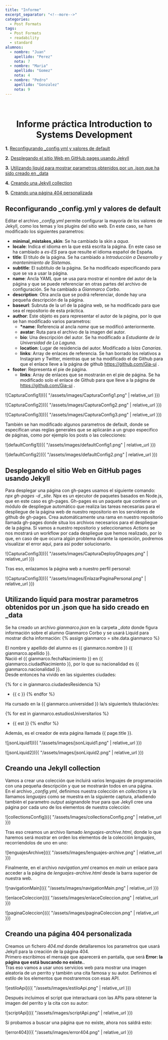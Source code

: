 ```yaml
---
title: "Informe"
excerpt_separator: "<!--more-->"
categories:
  - Post Formats
tags:
  - Post Formats
  - readability
  - standard
alumnos:
  - nombre: "Juan"
    apellido: "Perez"
    nota: 7
  - nombre: "Maria"
    apellido: "Gomez"
    nota: 4
  - nombre: "Pedro"
    apellido: "Gonzalez"
    nota: 9
---
```


<br />
<p align="center">

  <h1 align="center">Informe práctica Introduction to Systems Development </h1>

</p>

<!-- TABLE OF CONTENTS -->
**1.** [Reconfigurando _config.yml y valores de default](https://ull-esit-dmsi-2223.github.io/intro2sd-gianmarco-corbo-alu0101134741/post%20formats/informe/#reconfigurando-_configyml-y-valores-de-default)

**2.** [Desplegando el sitio Web en GitHub pages usando Jekyll](https://ull-esit-dmsi-2223.github.io/intro2sd-gianmarco-corbo-alu0101134741/post%20formats/informe/#desplegando-el-sitio-web-en-github-pages-usando-jekyll)

**3.** [Utilizando liquid para mostrar parametros obtenidos por un .json que ha sido creado en _data](https://ull-esit-dmsi-2223.github.io/intro2sd-gianmarco-corbo-alu0101134741/post%20formats/informe/#utilizando-liquid-para-mostrar-parametros-obtenidos-por-un-json-que-ha-sido-creado-en-_data)

**4.** [Creando una Jekyll collection](https://ull-esit-dmsi-2223.github.io/intro2sd-gianmarco-corbo-alu0101134741/post%20formats/informe/#creando-una-jekyll-collection)

**5.** [Creando una página 404 personalizada](https://ull-esit-dmsi-2223.github.io/intro2sd-gianmarco-corbo-alu0101134741/post%20formats/informe/#creando-una-p%C3%A1gina-404-personalizada)

## Reconfigurando _config.yml y valores de default

Editar el archivo *_config.yml* permite configurar la mayoría de los valores de Jekyll, como los temas y los plugins del sitio web.
En este caso, se han modificado los siguientes parametros:

* **minimal_mistakes_skin**: Se ha cambiado la skin a *aqua*.
* **locale**: Indica el idioma en la que está escrita la página. En este caso se ha cambiado a *es-ES* para que resulte el idioma español de España.
* **title**: El titulo de la página. Se ha cambiado a *Introducción a Desarrollo y mantenimiento de Sistemas*.
* **subtitle**: El subtitulo de la página. Se ha modificado especificando para que se va a usar la página.
* **name**: Ancla YAML que se usa para mostrar el nombre del autor de la página y que se puede referenciar en otras partes del archivo de configuración. Se ha cambiado a *Gianmarco Corbo*.
* **description**: Otra ancla que se podrá referenciar, donde hay una pequeña descripción de la página.
* **baseurl**: Subruta de la url de la página web, se ha modificado para que sea el repositorio de esta práctica.
* **author**: Este objeto es para representar el autor de la página, por lo que se han modificado varios parametros:
    * **\*name**: Referencia al ancla *name* que se modificó anteriormente.
    * **avatar**: Ruta para el archivo de la imagen del autor.
    * **bio**: Una descripción del autor. Se ha modificado a *Estudiante de la Universidad de La Laguna*.
    * **location**: Lugar de residencia del autor. Modificado a *Islas Canarias*.
    * **links**: Array de enlaces de referencia. Se han borrado los relativos a Instagram y Twitter, mientras que se ha modificado el de Github para que el enlace lleve a la página de github https://github.com/Gia-ui .
* **footer**:  Representa el pie de página.
    * **links**: Array de enlaces que se mostrarán en el pie de página. Se ha modificado solo el enlace de Github para que lleve a la página de https://github.com/Gia-ui .



![CapturaConfig1]({{ "/assets/images/CapturaConfig1.png" | relative_url }})

![CapturaConfig2]({{ "/assets/images/CapturaConfig2.png" | relative_url }})

![CapturaConfig3]({{ "/assets/images/CapturaConfig3.png" | relative_url }})

También se han modificado algunos parametros de default, donde se especifican unas reglas generales que se aplicarán a un grupo especifico de páginas, como por ejemplo los posts o las colecciones:

![defaultConfig1]({{ "/assets/images/defaultConfig1.png" | relative_url }})

![defaultConfig2]({{ "/assets/images/defaultConfig2.png" | relative_url }})

## Desplegando el sitio Web en GitHub pages usando Jekyll

Para desplegar una página con gh-pages usamos el siguiente comando: *npx gh-pages -d _site*.
Npx es un ejecutor de paquetes basados en Node.js, que en este caso es gh-pages.
Gh-pages es un paquete que contiene un módulo de despliegue automático que realiza las tareas necesarias para el despliegue de la página web de nuestro repositorio en los servidores de github de gh-pages.
Crea automáticamente una rama en nuestro repositorio llamada gh-pages donde situa los archivos necesarios para el despliegue de la página.
Si vamos a nuestro repositorio y seleccionamos *Actions* se nos mostrará un workflow por cada despliegue que hemos realizado, por lo que, en caso de que ocurra algún problema durante la operación, podremos visualizar el error aquí, para así poder solucionarlo.

![CapturaConfig3]({{ "/assets/images/CapturaDeployGhpages.png" | relative_url }})

Tras eso, enlazamos la página web a nuestro perfil personal:

![CapturaConfig3]({{ "/assets/images/EnlazarPaginaPersonal.png" | relative_url }})


## Utilizando liquid para mostrar parametros obtenidos por un .json que ha sido creado en _data

Se ha creado un archivo *gianmarco.json* en la carpeta *_data* donde figura información sobre el alumno Gianmarco Corbo y se usará Liquid para mostrar dicha información:
{% assign gianmarco = site.data.gianmarco %}

El nombre y apellido del alumno es {{ gianmarco.nombre }} {{ gianmarco.apellido }}. <br>
Nació el {{ gianmarco.fechaNacimiento }} en {{ gianmarco.ciudadNacimiento }}, por lo que su nacionalidad es {{ gianmarco.nacionalidad }}. <br>
Desde entonces ha vivido en las siguientes ciudades:

{% for c in gianmarco.ciudadesResidencia %}
* {{ c }}
{% endfor %}

Ha cursado en la {{ gianmarco.universidad }} la/s siguiente/s titulación/es:

{% for est in gianmarco.estudiosUniversitarios %}
* {{ est }}
{% endfor %}

Además, es el creador de esta página llamada {{ page.title }}.

![jsonLiquid1]({{ "/assets/images/jsonLiquid1.png" | relative_url }})

![jsonLiquid2]({{ "/assets/images/jsonLiquid2.png" | relative_url }})



## Creando una Jekyll collection

Vamos a crear una colección que incluirá varios lenguajes de programación con una pequeña descripción y que se mostrarán todos en una página. <br>
En el archivo *_config.yml*, definimos nuestra colección en *collections* y la llamamos *lenguajes* como se muestra en la siguiente captura, añadiendo también el parametro *output* asignandole *true* para que Jekyll cree una página por cada uno de los elementos de nuestra colección:

![collectionsConfig]({{ "/assets/images/collectionsConfig.png" | relative_url }})

Tras eso creamos un archivo llamado *lenguajes-archive.html*, donde lo que haremos será mostrar en orden los elementos de la colección *lenguajes*, recorriendolos de uno en uno:

![lenguajesArchive]({{ "/assets/images/lenguajes-archive.png" | relative_url }})

Finalmente, en el archivo *navigation.yml* creamos en *main* un enlace para acceder a la página de *lenguajes-archive.html* desde la barra superior de nuestra web.

![navigationMain]({{ "/assets/images/navigationMain.png" | relative_url }})

![enlaceColeccion]({{ "/assets/images/enlaceColeccion.png" | relative_url }})

![paginaColeccion]({{ "/assets/images/paginaColeccion.png" | relative_url }})


## Creando una página 404 personalizada

Creamos un fichero *404.md* donde detallaremos los parametros que usará Jekyll para la creación de la página 404. <br>
Primero escribimos el mensaje que aparecerá en pantalla, que será **Error: la página que está buscando no existe.**. <br>
Tras eso vamos a usar unos servicios web para mostrar una imagen aleatoria de un perrito y también una cita famosa y su autor. Definimos el estilo de los elementos que mostraremos con esas API.

![estiloApi]({{ "/assets/images/estiloApi.png" | relative_url }})

Después incluimos el script que interactuará con las APIs para obtener la imagen del perrito y la cita con su autor:

![scriptApi]({{ "/assets/images/scriptApi.png" | relative_url }})

Si probamos a buscar una página que no existe, ahora nos saldrá esto:

![error404]({{ "/assets/images/error404.png" | relative_url }})
